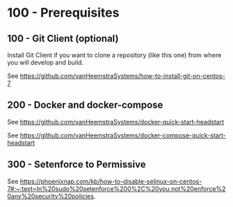 # 100 - Prerequisites

## 100 - Git Client (optional)

Install Git Client if you want to clone a repository (like this one) from where you will develop and build.

See https://github.com/vanHeemstraSystems/how-to-install-git-on-centos-7

## 200 - Docker and docker-compose

See https://github.com/vanHeemstraSystems/docker-quick-start-headstart

See https://github.com/vanHeemstraSystems/docker-compose-quick-start-headstart

## 300 - Setenforce to Permissive

See https://phoenixnap.com/kb/how-to-disable-selinux-on-centos-7#:~:text=In%20sudo%20setenforce%200%2C%20you,not%20enforce%20any%20security%20policies.

